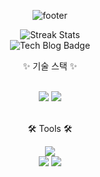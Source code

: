 <div align="center">
	
![footer](https://capsule-render.vercel.app/api?section=footer&type=waving&color=7F7FD5)


</div>

<div align=center>
	
  ![Streak Stats](https://github-readme-streak-stats.herokuapp.com/?user=KangJiHun1028&theme=dark)
  <br>
  ![Tech Blog Badge](https://img.shields.io/github/followers/KangJiHun1028?style=social)
</div>

<div align=center>
	<p>✨ 기술 스택 ✨</p>
</div>
<div align="center">
	<br>
	<img src="https://img.shields.io/badge/iOS-000000?style=flat&logo=ios&logoColor=white" />
	<img src="https://img.shields.io/badge/Swift-F05138?style=flat&logo=swift&logoColor=white" />
</div>
<br>
<div align=center>
	<p>🛠 Tools 🛠</p>
</div>
<div align=center>
  <img src="https://img.shields.io/badge/Xcode-147EFB?style=flat&logo=xcode&logoColor=white" />
	<br>
	<img src="https://img.shields.io/badge/Notion-000000?style=flat&logo=notion&logoColor=white" />
	<img src="https://img.shields.io/badge/GitHub-181717?style=flat&logo=GitHub&logoColor=white" />
</div>

